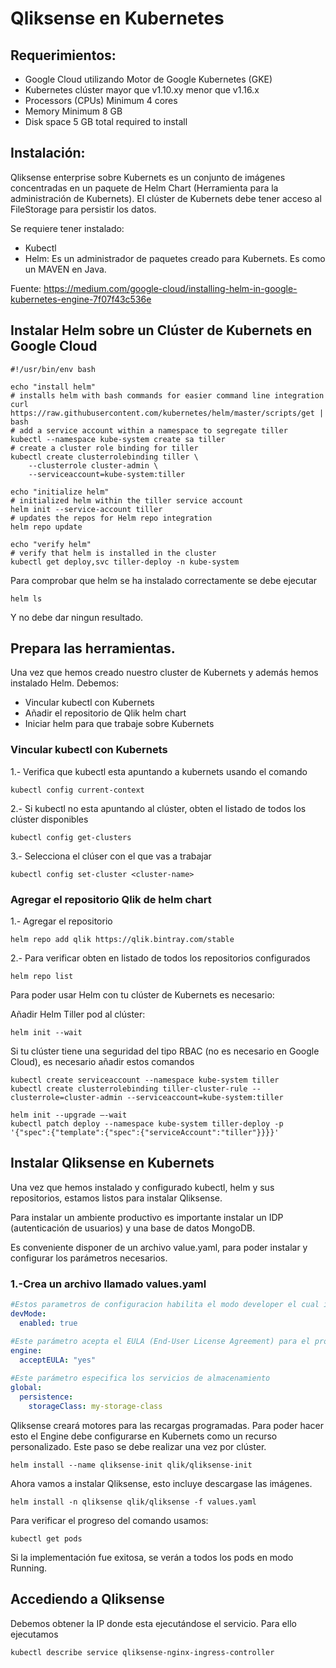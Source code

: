 # Qliksense en Kubernetes 


## Requerimientos:

* Google Cloud utilizando Motor de Google Kubernetes (GKE)
* Kubernetes clúster mayor que v1.10.xy menor que v1.16.x
* Processors (CPUs)	Minimum 4 cores
* Memory	Minimum 8 GB
* Disk space	5 GB total required to install

## Instalación:

Qliksense enterprise sobre Kubernets es un conjunto de imágenes concentradas en un paquete de Helm Chart (Herramienta para la administración de Kubernets).
El clúster de Kubernets debe tener acceso al FileStorage para persistir los datos.

Se requiere tener instalado:
* Kubectl
* Helm: Es un administrador de paquetes creado para Kubernets. Es como un MAVEN en Java.

Fuente: https://medium.com/google-cloud/installing-helm-in-google-kubernetes-engine-7f07f43c536e

## Instalar Helm sobre un Clúster de Kubernets en Google Cloud

`````ssh
#!/usr/bin/env bash

echo "install helm"
# installs helm with bash commands for easier command line integration
curl https://raw.githubusercontent.com/kubernetes/helm/master/scripts/get | bash
# add a service account within a namespace to segregate tiller
kubectl --namespace kube-system create sa tiller
# create a cluster role binding for tiller
kubectl create clusterrolebinding tiller \
    --clusterrole cluster-admin \
    --serviceaccount=kube-system:tiller

echo "initialize helm"
# initialized helm within the tiller service account
helm init --service-account tiller
# updates the repos for Helm repo integration
helm repo update

echo "verify helm"
# verify that helm is installed in the cluster
kubectl get deploy,svc tiller-deploy -n kube-system

``````

Para comprobar que helm se ha instalado correctamente se debe ejecutar

`````ssh
helm ls
`````

Y no debe dar ningun resultado.

## Prepara las herramientas.

Una vez que hemos creado nuestro cluster de Kubernets y además hemos instalado Helm. Debemos:

* Vincular kubectl con Kubernets
* Añadir el repositorio de Qlik helm chart
* Iniciar helm para que trabaje sobre Kubernets

### Vincular kubectl con Kubernets

1.- Verifica que kubectl esta apuntando a kubernets usando el comando

````ssh
kubectl config current-context

`````

2.- Si kubectl no esta apuntando al clúster, obten el listado de todos los clúster disponibles

`````ssh
kubectl config get-clusters

`````` 

3.- Selecciona el clúser con el que vas a trabajar

`````ssh
kubectl config set-cluster <cluster-name>
`````   
### Agregar el repositorio Qlik de helm chart

1.- Agregar el repositorio

`````ssh
helm repo add qlik https://qlik.bintray.com/stable

`````  

2.- Para verificar obten en listado de todos los repositorios configurados

``````ssh
helm repo list

``````   

Para poder usar Helm con tu clúster de Kubernets es necesario:

Añadir Helm Tiller pod al clúster:

````ssh
helm init --wait

````` 

Si tu clúster tiene una seguridad del tipo RBAC (no es necesario en Google Cloud), es necesario añadir estos comandos

`````ssh
kubectl create serviceaccount --namespace kube-system tiller
kubectl create clusterrolebinding tiller-cluster-rule --clusterrole=cluster-admin --serviceaccount=kube-system:tiller

helm init --upgrade –-wait
kubectl patch deploy --namespace kube-system tiller-deploy -p '{"spec":{"template":{"spec":{"serviceAccount":"tiller"}}}}'

````` 


## Instalar Qliksense en Kubernets

Una vez que hemos instalado y configurado kubectl, helm y sus repositorios, estamos listos para instalar Qliksense.

Para instalar un ambiente productivo es importante instalar un IDP (autenticación de usuarios) y una base de datos MongoDB.

Es conveniente disponer de un archivo value.yaml, para poder instalar y configurar los parámetros necesarios.


### 1.-Crea un archivo llamado values.yaml

`````yaml
#Estos parametros de configuracion habilita el modo developer el cual incluye una base local de MongoDB
devMode:
  enabled: true

#Este parámetro acepta el EULA (End-User License Agreement) para el producto
engine:
  acceptEULA: "yes"
  
#Este parámetro especifica los servicios de almacenamiento
global:
  persistence:
    storageClass: my-storage-class

``````

Qliksense creará motores para las recargas programadas. Para poder hacer esto el Engine debe configurarse en Kubernets como un recurso personalizado.
Este paso se debe realizar una vez por clúster.

`````ssh
helm install --name qliksense-init qlik/qliksense-init

`````  

Ahora vamos a instalar Qliksense, esto incluye descargase las imágenes.

````ssh
helm install -n qliksense qlik/qliksense -f values.yaml

````` 

Para verificar el progreso del comando usamos:

``````ssh
kubectl get pods

``````  
Si la implementación fue exitosa, se verán a todos los pods en modo Running.

## Accediendo a Qliksense

Debemos obtener la IP donde esta ejecutándose el servicio. Para ello ejecutamos

`````ssh
kubectl describe service qliksense-nginx-ingress-controller

`````







